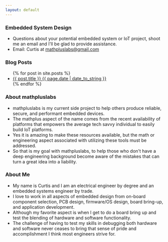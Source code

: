 ```yaml
---
layout: default
---
```

### Embedded System Design
- Questions about your potential embedded system or IoT project, shoot me an email and I'll be glad to provide assistance. 
- Email: Curtis at mathpluslabs@gmail.com

### Blog Posts
<ul>
  {% for post in site.posts %}
    <li>
      <a href="{{ post.url }}">{{ post.title }} {{ page.date | date_to_string }}</a>
    </li>
  {% endfor %}
</ul>

### About mathpluslabs
- mathpluslabs is my current side project to help others produce reliable, secure, and performant embedded devices.
- The mathplus aspect of the name comes from the recent availability of platforms that empowers the average tech savvy individual to easily build IoT platforms.
- Yes it is amazing to make these resources available, but the math or engineering aspect associated with utilizing these tools must be addressed.
- So that is my goal with mathpluslabs, to help those who don't have a deep engineering background become aware of the mistakes that can turn a great idea into a liability.

### About Me
- My name is Curtis and I am an electrical engineer by degree and an embedded systems engineer by trade. 
- I love to work in all aspects of embedded design from on-board component selection, PCB design, firmware/OS design, board bring-up, and application development. 
- Although my favorite aspect is when I get to do a board bring up and test the blending of hardware and software functionality. 
- The challenge of having to test my skills in debugging both hardware and software never ceases to bring that sense of pride and accomplishment I think most engineers strive for.
